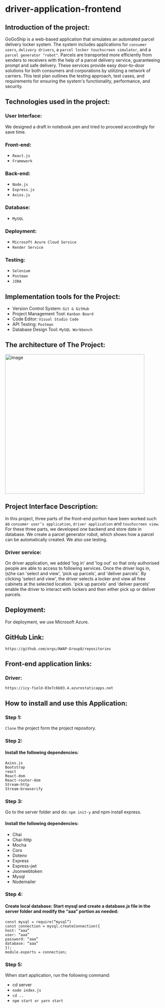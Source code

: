 # driver-application-frontend

## Introduction of the project: 
GoGoShip is a web-based application that simulates an automated parcel delivery locker system. The system includes applications for `consumer users`, `delivery drivers`, a `parcel locker touchscreen simulator`, and a `parcel generator "robot"`. Parcels are transported more efficiently from senders to receivers with the help of a parcel delivery service, guaranteeing prompt and safe delivery. These services provide easy door-to-door solutions for both consumers and corporations by utilizing a network of carriers. This test plan outlines the testing approach, test cases, and requirements for ensuring the system's functionality, performance, and security.  

## Technologies used in the project:
### User Interface: 
   We designed a draft in notebook pen and tried to proceed accordingly for save time.
### Front-end:
   - `React.js`
   - `Framework`
### Back-end:
   - `Node.js`
   - `Express.js`
   - `Axios.js`
### Database:
   - `MySQL`
### Deployment:
   - `Microsoft Azure Cloud Service`
   - `Render Service`
### Testing:
   - `Selenium`
   - `Postman`
   - `JIRA`

## Implementation tools for the Project:
- Version Control System: `Git & GitHub`
- Project Management Tool: `Kanban Board`
- Code Editor: `Visual Studio Code`
- API Testing: `Postman`
- Database Design Tool: `MySQL Workbench`

## The architecture of The Project:
<img width="452" alt="image" src="https://github.com/AWAP-Group8/consumer-application-frontend/assets/143256533/3af80d1f-4ab2-4c0c-927a-69cbcc33fea9">

## Project Interface Description:
In this project, three parts of the front-end portion have been worked such as `consumer user’s application`, `driver application` and `touchscreen view`. For these three parts, we developed one backend and store date in database. We create a parcel generator robot, which shows how a parcel can be automatically created. We also use testing. 

  ### Driver service:
  On driver application, we added 'log in' and 'log out' so that only authorised people are able to access to following services. Once the driver logs in, (s)he can 'select and view', 'pick up parcels', and 'deliver parcels'. By clicking 'select and view', the driver selects a locker and view all free cabinets at the selected location. 'pick up parcels' and 'deliver parcels' enable the driver to interact with lockers and then either pick up or deliver parcels. 


## Deployment:
For deployment, we use Microsoft Azure.

## GitHub Link: 
   `https://github.com/orgs/AWAP-Group8/repositories`
## Front-end application links:
  ### Driver: 
   `https://icy-field-03e7c6b03.4.azurestaticapps.net`

## How to install and use this Application:
### Step 1:
  `Clone` the project form the project repository.
  
### Step 2:
  #### Install the following dependencies:
    Axios.js
    Bootstrap
    react
    React-dom
    React-router-dom
    Stream-http
    Stream-browserify
    
### Step 3:
  Go to the server folder and do: `npm init-y` and npm install express.
  #### Install the following dependencies:
  - Chai
  - Chai-http
  - Mocha
  - Cors
  - Dotenv
  - Express
  - Express-jwt
  - Jsonwebtoken
  - Mysql 
  - Nodemailer

### Step 4:
  #### Create local database: Start mysql and create a database.js file in the server folder and modify the “aaa” portion as needed:
    const mysql = require(“mysql”)
    const connection = mysql.createConnection({
    host: “aaa”
    user: “aaa”
    password: “aaa”
    database: “aaa”
    });
    module.exports = connection;
    
### Step 5:
  When start application, run the following command:
   - cd server
   - `node index.js`
   - `cd ..`
   - `npm start or yarn start`

